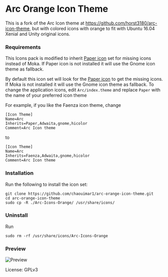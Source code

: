 # Arc Orange Icon Theme

This is a fork of the Arc Icon theme at https://github.com/horst3180/arc-icon-theme, but with colored icons with orange to fit with Ubuntu 16.04 Xenial and Unity original icons.

### Requirements

This Icons pack is modified to inherit [Paper icon](https://github.com/snwh/paper-gtk-theme) set for missing icons instead of Moka. If Paper icon is not installed it will use the Gnome icon theme as fallback.

By default this icon set will look for the [Paper icon](https://github.com/snwh/paper-gtk-theme) to get the missing icons. If Moka is not installed it will use the Gnome icon theme as fallback.
To change the application icons, edit `Arc/index.theme` and replace `Paper` with the name of your preferred icon theme

For example, if you like the Faenza icon theme, change

    [Icon Theme]
    Name=Arc
    Inherits=Paper,Adwaita,gnome,hicolor
    Comment=Arc Icon theme

to

    [Icon Theme]
    Name=Arc
    Inherits=Faenza,Adwaita,gnome,hicolor
    Comment=Arc Icon theme

### Installation

Run the following to install the icon set:

    git clone https://github.com/chaouimar1/arc-orange-icon-theme.git
    cd arc-orange-icon-theme
    sudo cp -R ./Arc-Icons-Orange/ /usr/share/icons/

### Uninstall

Run

    sudo rm -rf /usr/share/icons/Arc-Icons-Orange

### Preview
![Preview](https://i.imgur.com/8CI9iim.png)

License: GPLv3
